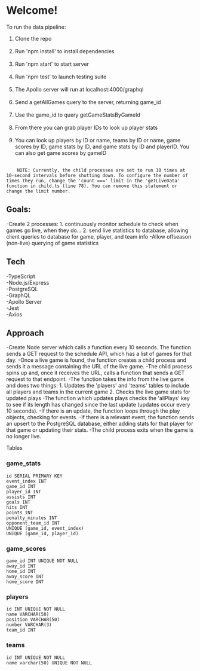 <h1>Welcome!</h1>

To run the data pipeline:
<ol>
    <li>Clone the repo</li><br/>
    <li>Run 'npm install' to install dependencies</li><br/>
    <li>Run 'npm start' to start server</li><br/>
    <li>Run 'npm test' to launch testing suite</li><br/>
    <li>The Apollo server will run at localhost:4000/graphql</li><br/>
    <li>Send a getAllGames query to the server, returning game_id</li><br/>
    <li>Use the game_id to query getGameStatsByGameId</li><br/>
    <li>From there you can grab player IDs to look up player stats</li><br/>
    <li>You can look up players by ID or name, teams by ID or name, game scores by ID, game stats by ID, and game stats by ID and playerID. You can also get game scores by gameID</li><br/>
</ol>

        NOTE: Currently, the child processes are set to run 10 times at 10-second intervals before shutting down. To configure the number of times they run, change the 'count ===' limit in the 'getLiveData' function in child.ts (line 78). You can remove this statement or change the limit number.

<h2>Goals:</h2>
-Create 2 processes: 
  1. continuously monitor schedule to check when games go live, when they do...
  2. send live statistics to database, allowing client queries to database for game, player, and team info
-Allow offseason (non-live) querying of game statistics

<h2>Tech</h2>
-TypeScript <br/>
-Node.js/Express <br/>
-PostgreSQL <br/>
-GraphQL <br/>
-Apollo Server <br/>
-Jest <br/>
-Axios <br/>

<h2>Approach</h2>
-Create Node server which calls a function every 10 seconds. The function sends a GET request to the schedule API, which has a list of games for that day.
-Once a live game is found, the function creates a child process and sends it a message containing the URL of the live game.
-The child process spins up and, once it receives the URL, calls a function that sends a GET request to that endpoint.
-The function takes the info from the live game and does two things:
  1. Updates the 'players' and 'teams' tables to include all players and teams in the current game
  2. Checks the live game stats for updated plays
-The function which updates plays checks the 'allPlays' key to see if its length has changed since the last update (updates occur every 10 seconds). 
-If there is an update, the function loops through the play objects, checking for events.
-If there is a relevant event, the function sends an upsert to the PostgreSQL database, either adding stats for that player for that game or updating their stats.
-The child process exits when the game is no longer live.

Tables

<h3>game_stats</h3>

    id SERIAL PRIMARY KEY 
    event_index INT 
    game_id INT 
    player_id INT 
    assists INT 
    goals INT 
    hits INT 
    points INT
    penalty_minutes INT 
    opponent_team_id INT 
    UNIQUE (game_id, event_index) 
    UNIQUE (game_id, player_id) 

<h3>game_scores</h3> 
    
    game_id INT UNIQUE NOT NULL 
    away_id INT 
    home_id INT 
    away_score INT 
    home_score INT 

<h3>players</h3>
    
    id INT UNIQUE NOT NULL 
    name VARCHAR(50) 
    position VARCHAR(50) 
    number VARCHAR(3) 
    team_id INT 

<h3>teams</h3>
    
    id INT UNIQUE NOT NULL 
    name varchar(50) UNIQUE NOT NULL 

